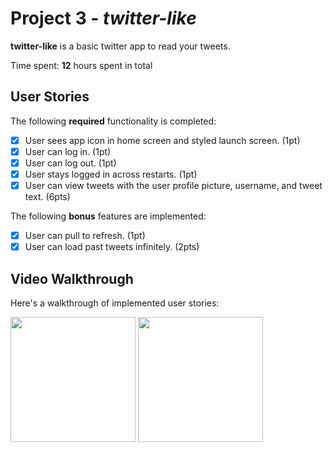 # Project 3 - *twitter-like*

**twitter-like** is a basic twitter app to read your tweets.

Time spent: **12** hours spent in total

## User Stories

The following **required** functionality is completed:

- [X] User sees app icon in home screen and styled launch screen. (1pt)
- [X] User can log in. (1pt)
- [X] User can log out. (1pt)
- [X] User stays logged in across restarts. (1pt)
- [X] User can view tweets with the user profile picture, username, and tweet text. (6pts)

The following **bonus** features are implemented:

- [X] User can pull to refresh. (1pt)
- [X] User can load past tweets infinitely. (2pts)

## Video Walkthrough

Here's a walkthrough of implemented user stories:

<img src="https://raw.githubusercontent.com/nlawliet6/iOS-CodePath/main/twitter_ios_starter/walkthorugh1-1.gif" width="200">
<img src="https://raw.githubusercontent.com/nlawliet6/iOS-CodePath/main/twitter_ios_starter/walkthorugh2-1.gif" width="200">
